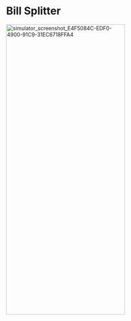 # Bill Splitter
<img width="320" height="780" alt="simulator_screenshot_E4F5084C-EDF0-4900-91C9-31EC6718FFA4" src="https://github.com/user-attachments/assets/37f11db0-c066-4d4f-9c3f-4972d81373a7" />

